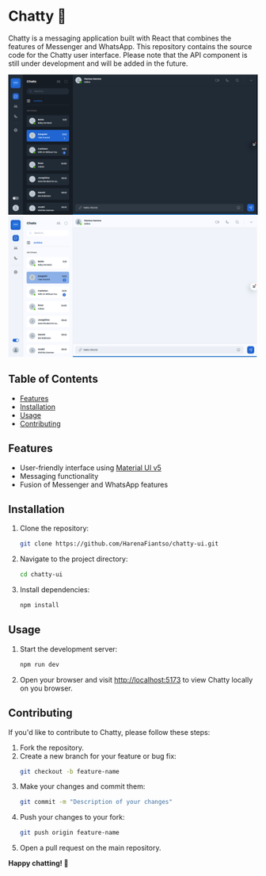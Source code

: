 # Chatty 🚀

Chatty is a messaging application built with React that combines the features of Messenger and WhatsApp. This repository contains the source code for the Chatty user interface. Please note that the API component is still under development and will be added in the future.

![Dark Mode](./public/black.png) ![Light Mode](./public/white.png)

## Table of Contents

- [Features](#features)
- [Installation](#installation)
- [Usage](#usage)
- [Contributing](#contributing)

## Features

- User-friendly interface using [Material UI v5](https://mui.com/material-ui/)
- Messaging functionality
- Fusion of Messenger and WhatsApp features

## Installation

1. Clone the repository:
   ```bash
   git clone https://github.com/HarenaFiantso/chatty-ui.git
   ```
2. Navigate to the project directory:
   ```bash
   cd chatty-ui
   ```
3. Install dependencies:
   ```bash
   npm install
   ```

## Usage

1. Start the development server:
   ```bash
   npm run dev
   ```
2. Open your browser and visit [http://localhost:5173](http://localhost:5173) to view Chatty locally on you browser.

## Contributing

If you'd like to contribute to Chatty, please follow these steps:

1. Fork the repository.
2. Create a new branch for your feature or bug fix:
   ```bash
   git checkout -b feature-name
   ```
3. Make your changes and commit them:
   ```bash
   git commit -m "Description of your changes"
   ```
4. Push your changes to your fork:
   ```bash
   git push origin feature-name
   ```
5. Open a pull request on the main repository.

**Happy chatting! 🎈**
